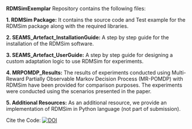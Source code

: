 **RDMSimExemplar** Repository contains the following files:

**1. RDMSim Package:** It contains the source code and Test example for the RDMSim package along with the required libraries.

**2. SEAMS_Artefact_InstallationGuide:** A step by step guide for the installation of the RDMSim software.

**3. SEAMS_Artefact_UserGuide:** A step by step guide for designing a custom adaptation logic to use RDMSim for experiments.

**4. MRPOMDP_Results:** The results of experiments conducted using Multi-Reward Partially Observable Markov Decision Process (MR-POMDP) with RDMSim have been provided for comparison purposes. The experiments were conducted using the scenarios presented in the paper.

**5. Additional Resources:** As an additional resource, we provide an implementation of RDMSim in Python language (not part of submission).

Cite the Code: [![DOI](https://zenodo.org/badge/348798629.svg)](https://zenodo.org/badge/latestdoi/348798629)

